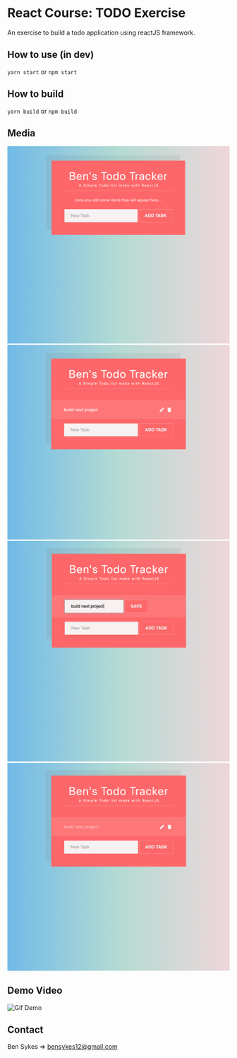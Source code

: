 # React Course: TODO Exercise

An exercise to build a todo application using reactJS framework.

## How to use (in dev)
`yarn start` or `npm start`

## How to build
`yarn build` or `npm build`

## Media
![Initial list state](./docs/1.png?raw=true)
![Add to list state](./docs/2.png?raw=true)
![Edit item state](./docs/3.png?raw=true)
![completed task state](./docs/4.png?raw=true)

## Demo Video
![Gif Demo](./docs/demovid.gif?raw=true)

## Contact
Ben Sykes => bensykes12@gmail.com

